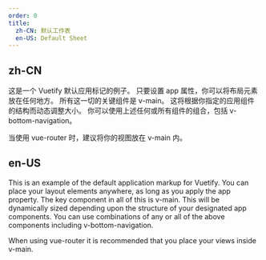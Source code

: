 ```yaml
---
order: 0
title:
  zh-CN: 默认工作表
  en-US: Default Sheet
---
```


## zh-CN

这是一个 Vuetify 默认应用标记的例子。 只要设置 app 属性，你可以将布局元素放在任何地方。 所有这一切的关键组件是 v-main。 这将根据你指定的应用组件的结构而动态调整大小。 你可以使用上述任何或所有组件的组合，包括 v-bottom-navigation。

当使用 vue-router 时，建议将你的视图放在 v-main 内。

## en-US

This is an example of the default application markup for Vuetify. You can place your layout elements anywhere, as long as you apply the app property. The key component in all of this is v-main. This will be dynamically sized depending upon the structure of your designated app components. You can use combinations of any or all of the above components including v-bottom-navigation.

When using vue-router it is recommended that you place your views inside v-main.
